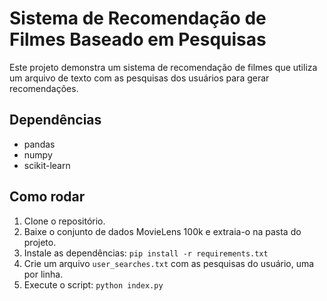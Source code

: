 # Sistema de Recomendação de Filmes Baseado em Pesquisas

Este projeto demonstra um sistema de recomendação de filmes que utiliza um arquivo de texto com as pesquisas dos usuários para gerar recomendações.

## Dependências

- pandas
- numpy
- scikit-learn

## Como rodar

1. Clone o repositório.
2. Baixe o conjunto de dados MovieLens 100k e extraia-o na pasta do projeto.
3. Instale as dependências: `pip install -r requirements.txt`
4. Crie um arquivo `user_searches.txt` com as pesquisas do usuário, uma por linha.
5. Execute o script: `python index.py`

